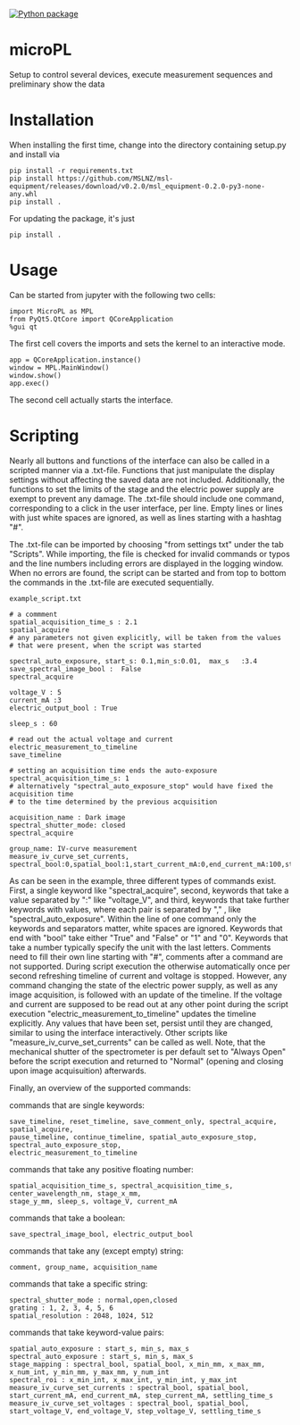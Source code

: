 [![Python package](https://github.com/kernke/microPL/actions/workflows/python-package.yml/badge.svg)](https://github.com/kernke/microPL/actions/workflows/python-package.yml)

# microPL
Setup to control several devices, execute measurement sequences and preliminary show the data 

# Installation
When installing the first time, change into the directory containing setup.py and install via 

    pip install -r requirements.txt
    pip install https://github.com/MSLNZ/msl-equipment/releases/download/v0.2.0/msl_equipment-0.2.0-py3-none-any.whl
    pip install . 

For updating the package, it's just

    pip install . 

# Usage
Can be started from jupyter with the following two cells:

    import MicroPL as MPL
    from PyQt5.QtCore import QCoreApplication
    %gui qt

The first cell covers the imports and sets the kernel to an interactive mode.

    app = QCoreApplication.instance()
    window = MPL.MainWindow()
    window.show()
    app.exec()

The second cell actually starts the interface.

# Scripting

Nearly all buttons and functions of the interface can also be called in a scripted manner via a .txt-file.
Functions that just manipulate the display settings without affecting the saved data are not included.
Additionally, the functions to set the limits of the stage and the electric power supply are exempt to prevent any damage.
The .txt-file should include one command, corresponding to a click in the user interface, per line.
Empty lines or lines with just white spaces are ignored, as well as lines starting with a hashtag "#".

The .txt-file can be imported by choosing "from settings txt" under the tab "Scripts". 
While importing, the file is checked for invalid commands or typos and the line numbers including errors are displayed in the logging window.
When no errors are found, the script can be started and from top to bottom the commands in the .txt-file are executed sequentially.

    example_script.txt
    
    # a commment
    spatial_acquisition_time_s : 2.1
    spatial_acquire
    # any parameters not given explicitly, will be taken from the values
    # that were present, when the script was started
     
    spectral_auto_exposure, start_s: 0.1,min_s:0.01,  max_s   :3.4
    save_spectral_image_bool :  False
    spectral_acquire
    
    voltage_V : 5
    current_mA :3
    electric_output_bool : True
    
    sleep_s : 60

    # read out the actual voltage and current
    electric_measurement_to_timeline
    save_timeline

    # setting an acquisition time ends the auto-exposure
    spectral_acquisition_time_s: 1
    # alternatively "spectral_auto_exposure_stop" would have fixed the acquisition time
    # to the time determined by the previous acquisition

    acquisition_name : Dark image
    spectral_shutter_mode: closed
    spectral_acquire

    group_name: IV-curve measurement
    measure_iv_curve_set_currents, spectral_bool:0,spatial_bool:1,start_current_mA:0,end_current_mA:100,step_current_mA:5,settling_time_s:0.1

As can be seen in the example, three different types of commands exist. 
First, a single keyword like "spectral_acquire", 
second, keywords that take a value separated by ":" like "voltage_V",
and third, keywords that take further keywords with values, where each pair is separated by "," , like "spectral_auto_exposure".
Within the line of one command only the keywords and separators matter, white spaces are ignored.
Keywords that end with "bool" take either "True" and "False" or "1" and "0".
Keywords that take a number typically specify the unit with the last letters.
Comments need to fill their own line starting with "#", comments after a command are not supported.
During script execution the otherwise automatically once per second refreshing timeline of current and voltage is stopped.
However, any command changing the state of the electric power supply, as well as any image acquisition, is followed with an update of the timeline. If the voltage and current are supposed to be read out at any other point during the script execution  "electric_measurement_to_timeline" updates the timeline explicitly.
Any values that have been set, persist until they are changed, similar to using the interface interactively.
Other scripts like "measure_iv_curve_set_currents" can be called as well. 
Note, that the mechanical shutter of the spectrometer is per default set to "Always Open" before the script execution and returned to "Normal" (opening and closing upon image acquisuition) afterwards. 

Finally, an overview of the supported commands:

commands that are single keywords:

    save_timeline, reset_timeline, save_comment_only, spectral_acquire, spatial_acquire,
    pause_timeline, continue_timeline, spatial_auto_exposure_stop, spectral_auto_exposure_stop,
    electric_measurement_to_timeline

commands that take any positive floating number:

    spatial_acquisition_time_s, spectral_acquisition_time_s, center_wavelength_nm, stage_x_mm, 
    stage_y_mm, sleep_s, voltage_V, current_mA

commands that take a boolean:

    save_spectral_image_bool, electric_output_bool

commands that take any (except empty) string:

    comment, group_name, acquisition_name

commands that take a specific string:

    spectral_shutter_mode : normal,open,closed
    grating : 1, 2, 3, 4, 5, 6
    spatial_resolution : 2048, 1024, 512

commands that take keyword-value pairs:

    spatial_auto_exposure : start_s, min_s, max_s
    spectral_auto_exposure : start_s, min_s, max_s
    stage_mapping : spectral_bool, spatial_bool, x_min_mm, x_max_mm, x_num_int, y_min_mm, y_max_mm, y_num_int
    spectral_roi : x_min_int, x_max_int, y_min_int, y_max_int
    measure_iv_curve_set_currents : spectral_bool, spatial_bool, start_current_mA, end_current_mA, step_current_mA, settling_time_s
    measure_iv_curve_set_voltages : spectral_bool, spatial_bool, start_voltage_V, end_voltage_V, step_voltage_V, settling_time_s

